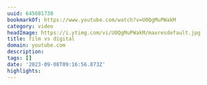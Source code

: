 ```yaml
---
uuid: 645601730
bookmarkOf: https://www.youtube.com/watch?v=U0QgMuPWakM
category: video
headImage: https://i.ytimg.com/vi/U0QgMuPWakM/maxresdefault.jpg
title: film vs digital
domain: youtube.com
description: 
tags: []
date: '2023-09-08T09:16:56.873Z'
highlights: 
---
```



